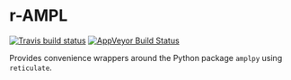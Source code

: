 # r-AMPL

[![Travis build status](https://travis-ci.org/ruaridhw/r-AMPL.svg?branch=master)](https://travis-ci.org/ruaridhw/r-AMPL) [![AppVeyor Build Status](https://ci.appveyor.com/api/projects/status/github/ruaridhw/r-AMPL?branch=master&svg=true)](https://ci.appveyor.com/project/ruaridhw/r-AMPL)

Provides convenience wrappers around the Python package `amplpy` using `reticulate`.
